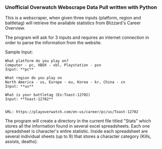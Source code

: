 ### **Unofficial Overwatch Webscrape Data Pull written with Python**

This is a webscraper, when given three inputs (platform, region and battletag) will retrieve the available statistics from Blizzard's Career Overview.

The program will ask for 3 inputs and requires an internet connection in order to parse the information from the website.


Sample Input:
```
What platform do you play on?
Computer - pc, XBOX - xbl, Playstation - psn
Input: **pc**

What region do you play on
North America - us, Europe - eu, Korea - kr, China - cn
Input: **us**

What is your battletag (Ex:Toast-12702)
Input: **Toast-12702**


URL: https://playoverwatch.com/en-us/career/pc/us/Toast-12702
```

The program will create a directory in the current file titled "Stats" which stores all the information found in several excel spreadsheets. Each one spreadsheet is character's entire statistic. Inside each spreadsheet are several individual sheets (up to 9) that stores a character category (Kills, assists, deaths).
